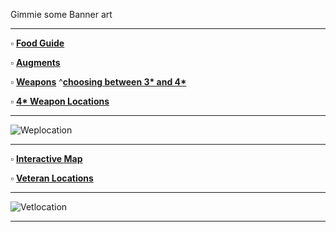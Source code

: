 Gimmie some Banner art

---

:white_small_square: **[Food Guide](https://docs.google.com/document/d/1hitGATAuwdkZu3bjmRoNp8jf7r8n-deMg6NpThXcUXU/edit)**

:white_small_square: **[Augments](https://www.reddit.com/r/PSO2/comments/nzs2d8/where_to_find_certain_augments_in_pso2ngs/)**

:white_small_square: **[Weapons](https://docs.google.com/spreadsheets/d/1auX9B_aRJv2YhpE3czqmmZQaaVO1a2R29YqwGowGQJI/edit#gid=0)**
^**[choosing between 3* and 4*](https://www.reddit.com/r/PSO2NGS/comments/o06i1n/gather_round_boys_and_girls_i_have_a_secret_to/)** 

:white_small_square: **[4* Weapon Locations](https://gyazo.com/68c01ff1d8f57be0d310d2b6fbc9db62)**

---

![Weplocation](https://i.imgur.com/J6Auq9G.png)

---

:white_small_square: **[Interactive Map](https://ngs-map.kosnag.ru/?lang=en_gl)**

:white_small_square: **[Veteran Locations](https://gyazo.com/96ea88b86d59da1328b7fd0796498a4a)**

---

![Vetlocation](https://i.imgur.com/tikoPcf.png)

---
